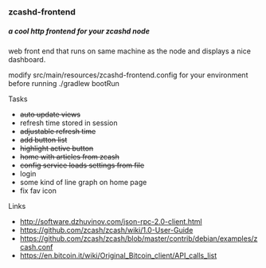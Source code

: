 ### zcashd-frontend
##### a cool http frontend for your zcashd node

web front end that runs on same machine as the node and displays a nice dashboard.

modify src/main/resources/zcashd-frontend.config for your environment before running ./gradlew bootRun

Tasks
* ~~auto update views~~
* refresh time stored in session
* ~~adjustable refresh time~~
* ~~add button list~~
* ~~highlight active button~~
* ~~home with articles from zcash~~
* ~~config service loads settings from file~~
* login
* some kind of line graph on home page
* fix fav icon

Links
* http://software.dzhuvinov.com/json-rpc-2.0-client.html
* https://github.com/zcash/zcash/wiki/1.0-User-Guide
* https://github.com/zcash/zcash/blob/master/contrib/debian/examples/zcash.conf
* https://en.bitcoin.it/wiki/Original_Bitcoin_client/API_calls_list